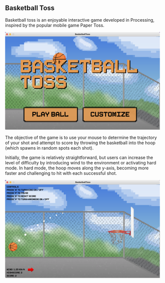 ## Basketball Toss
Basketball toss is an enjoyable interactive game developed in Processing, inspired by the popular mobile game Paper Toss.

![Home page of Game](/images/README-home.png "Game Homepage")


The objective of the game is to use your mouse to determine the trajectory of your shot and attempt to score by throwing the basketball into the hoop (which spawns in random spots each shot).

Initially, the game is relatively straightforward, but users can increase the level of difficulty by introducing wind to the environment or activating hard mode. In hard mode, the hoop moves along the y-axis, becoming more faster and challenging to hit with each successful shot.

![Home page of Game](/images/README-game.png "Game Homepage")

